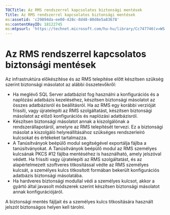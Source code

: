 ```yaml
---
TOCTitle: Az RMS rendszerrel kapcsolatos biztonsági mentések
Title: Az RMS rendszerrel kapcsolatos biztonsági mentések
ms:assetid: 'c29894da-ee00-428c-8d48-80d8e5a83678'
ms:contentKeyID: 18122745
ms:mtpsurl: 'https://technet.microsoft.com/hu-hu/library/Cc747746(v=WS.10)'
---
```


Az RMS rendszerrel kapcsolatos biztonsági mentések
==================================================

Az infrastruktúra előkészítése és az RMS telepítése előtt készítsen szükség szerint biztonsági másolatot az alábbi összetevőkről:

-   Ha meglévő SQL Server adatbázist fog használni a konfigurációs és a naplózási adatbázis kezeléséhez, készítsen biztonsági másolatot az összes adatbázisról és beállításról. Ha az RMS egy korábbi verzióját frissíti, vagy újratelepíti az RMS szolgáltatást, készítsen biztonsági másolatot az előző konfigurációs és naplózási adatbázisról.
-   Készítsen biztonsági másolatot annak a kiszolgálónak a rendszerállapotáról, amelyre az RMS telepítését tervezi. Ez a biztonsági másolat a kiszolgáló helyreállításához szükséges rendszerleíró kulcsokat és értékeket tartalmazza.
-   A Tanúsítványok beépülő modul segítségével exportálja fájlba a tanúsítványokat. A Tanúsítványok beépülő modul az RMS személyes kulcsának PKCS \#12 fájlba mentéséhez is használható, amely jelszóval védett. Ha frissíti vagy újratelepíti az RMS szolgáltatást, és az alapértelmezett szoftveres titkosítással védte az RMS személyes kulcsát, a személyes kulcs titkosított formában bekerült konfigurációs adatbázis biztonsági másolatába.
-   Ha hardveres biztonsági modullal védi a személyes kulcsot, akkor a gyártó által javasolt módszerek szerint készítsen biztonsági másolatot annak konfigurációjáról.

A biztonsági mentés fájljait és a személyes kulcs titkosítására használt jelszót biztonságos helyen kell tárolni.

